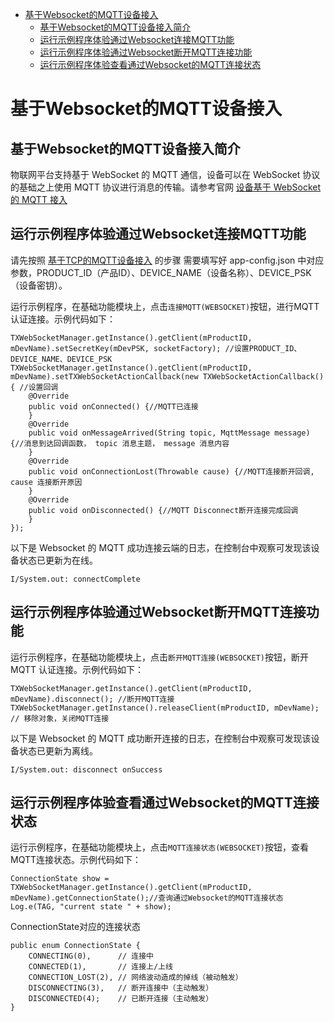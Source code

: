 * [基于Websocket的MQTT设备接入](#基于Websocket的MQTT设备接入)
  * [基于Websocket的MQTT设备接入简介](#基于Websocket的MQTT设备接入简介)
  * [运行示例程序体验通过Websocket连接MQTT功能](#运行示例程序体验通过Websocket连接MQTT功能)
  * [运行示例程序体验通过Websocket断开MQTT连接功能](#运行示例程序体验通过Websocket断开MQTT连接功能)
  * [运行示例程序体验查看通过Websocket的MQTT连接状态](#运行示例程序体验查看通过Websocket的MQTT连接状态)

# 基于Websocket的MQTT设备接入
## 基于Websocket的MQTT设备接入简介
物联网平台支持基于 WebSocket 的 MQTT 通信，设备可以在 WebSocket 协议的基础之上使用 MQTT 协议进行消息的传输。请参考官网 [设备基于 WebSocket 的 MQTT 接入](https://cloud.tencent.com/document/product/634/46347)

## 运行示例程序体验通过Websocket连接MQTT功能

请先按照 [基于TCP的MQTT设备接入](https://github.com/tencentyun/iot-device-java/blob/master/hub-device-android/docs/基于TCP的MQTT设备接入.md) 的步骤 需要填写好 app-config.json 中对应参数，PRODUCT_ID（产品ID）、DEVICE_NAME（设备名称）、DEVICE_PSK（设备密钥）。

运行示例程序，在基础功能模块上，点击`连接MQTT(WEBSOCKET)`按钮，进行MQTT认证连接。示例代码如下：
```
TXWebSocketManager.getInstance().getClient(mProductID, mDevName).setSecretKey(mDevPSK, socketFactory); //设置PRODUCT_ID、DEVICE_NAME、DEVICE_PSK
TXWebSocketManager.getInstance().getClient(mProductID, mDevName).setTXWebSocketActionCallback(new TXWebSocketActionCallback() { //设置回调
    @Override
    public void onConnected() {//MQTT已连接
    }
    @Override
    public void onMessageArrived(String topic, MqttMessage message) {//消息到达回调函数， topic 消息主题， message 消息内容
    }
    @Override
    public void onConnectionLost(Throwable cause) {//MQTT连接断开回调, cause 连接断开原因
    }
    @Override
    public void onDisconnected() {//MQTT Disconnect断开连接完成回调
    }
});
```

以下是 Websocket 的 MQTT 成功连接云端的日志，在控制台中观察可发现该设备状态已更新为在线。
```
I/System.out: connectComplete
```

## 运行示例程序体验通过Websocket断开MQTT连接功能

运行示例程序，在基础功能模块上，点击`断开MQTT连接(WEBSOCKET)`按钮，断开 MQTT 认证连接。示例代码如下：
```
TXWebSocketManager.getInstance().getClient(mProductID, mDevName).disconnect(); //断开MQTT连接
TXWebSocketManager.getInstance().releaseClient(mProductID, mDevName); // 移除对象，关闭MQTT连接
```

以下是 Websocket 的 MQTT 成功断开连接的日志，在控制台中观察可发现该设备状态已更新为离线。
```
I/System.out: disconnect onSuccess
```

## 运行示例程序体验查看通过Websocket的MQTT连接状态

运行示例程序，在基础功能模块上，点击`MQTT连接状态(WEBSOCKET)`按钮，查看MQTT连接状态。示例代码如下：

```
ConnectionState show = TXWebSocketManager.getInstance().getClient(mProductID, mDevName).getConnectionState();//查询通过Websocket的MQTT连接状态
Log.e(TAG, "current state " + show);
```

ConnectionState对应的连接状态
```
public enum ConnectionState {
    CONNECTING(0),      // 连接中
    CONNECTED(1),       // 连接上/上线
    CONNECTION_LOST(2), // 网络波动造成的掉线（被动触发）
    DISCONNECTING(3),   // 断开连接中（主动触发）
    DISCONNECTED(4);    // 已断开连接（主动触发）
}
```
